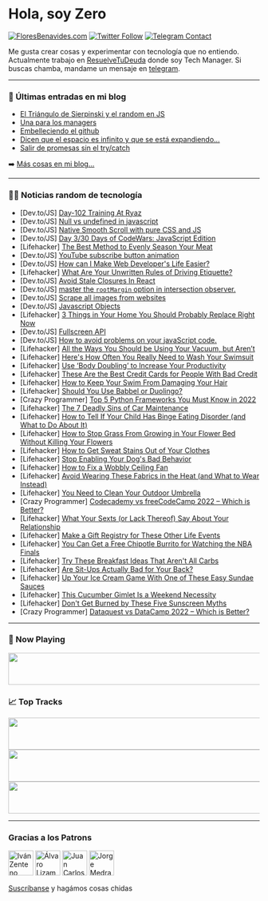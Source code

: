 # Hola, soy Zero

[![FloresBenavides.com](https://img.shields.io/website?down_message=oops&label=MiBlog&style=for-the-badge&up_message=online&url=https%3A%2F%2Ffloresbenavides.com)](https://floresbenavides.com) [![Twitter Follow](https://img.shields.io/twitter/follow/ZeroDragon?color=%231DA1F2&label=Follow&logo=twitter&logoColor=ffffff&style=for-the-badge)](https://twitter.com/zerodragon) [![Telegram Contact](https://img.shields.io/badge/escr%C3%ADbeme-ZeroDragon-%2326A5E4?style=for-the-badge&logo=telegram)](https://t.me/zerodragon)

Me gusta crear cosas y experimentar con tecnología que no entiendo.
Actualmente trabajo en [ResuelveTuDeuda](http://github.com/resuelve) donde soy Tech Manager.
Si buscas chamba, mandame un mensaje en [telegram](https://t.me/zerodragon).

---

### 📕 Últimas entradas en mi blog
<!-- BLOG-POST-LIST:START -->
- [El Triángulo de Sierpinski y el random en JS](https://floresbenavides.com/el-triangulo-de-sierpinski-y-el-random-en-js/)
- [Una para los managers](https://floresbenavides.com/una-para-los-managers/)
- [Embelleciendo el github](https://floresbenavides.com/embelleciendo-el-github/)
- [Dicen que el espacio es infinito y que se está expandiendo…](https://floresbenavides.com/dicen-que-el-espacio-es-infinito-y-que-se-esta-expandiendo/)
- [Salir de promesas sin el try/catch](https://floresbenavides.com/salir-de-promesas-sin-el-try-catch/)
<!-- BLOG-POST-LIST:END -->

➡️ [Más cosas en mi blog...](https://floresbenavides.com)

---

### 👨‍💻 Noticias random de tecnología
<!-- TECH-POSTS:START -->
- [Dev.to/JS] [Day-102 Training At Ryaz](https://dev.to/mahin651/day-102-training-at-ryaz-jh3)
- [Dev.to/JS] [Null vs undefined in javascript](https://dev.to/lucaspaganini/null-vs-undefined-in-javascript-2lfn)
- [Dev.to/JS] [Native Smooth Scroll with pure CSS and JS](https://dev.to/lucaspaganini/native-smooth-scroll-with-pure-css-and-js-2dfk)
- [Dev.to/JS] [Day 3/30 Days of CodeWars: JavaScript Edition](https://dev.to/nats_tech_notes/day-330-days-of-codewars-javascript-edition-4ch8)
- [Lifehacker] [The Best Method to Evenly Season Your Meat](https://lifehacker.com/the-best-method-to-evenly-season-your-meat-1849023672)
- [Dev.to/JS] [YouTube subscribe button animation](https://dev.to/deepakydv9315/youtube-subscribe-button-animation-41b)
- [Dev.to/JS] [How can I Make Web Developer&#39;s Life Easier?](https://dev.to/zelal/how-can-i-make-web-developers-life-easier-hde)
- [Lifehacker] [What Are Your Unwritten Rules of Driving Etiquette?](https://lifehacker.com/what-are-your-unwritten-rules-of-driving-etiquette-1849023077)
- [Dev.to/JS] [Avoid Stale Closures In React](https://dev.to/kaankorkmaz/avoid-stale-closures-in-react-1oai)
- [Dev.to/JS] [master the `rootMargin` option in intersection observer.](https://dev.to/_hariti/master-the-rootmargin-in-intersection-observer-b3d)
- [Dev.to/JS] [Scrape all images from websites](https://dev.to/pikashow5/scrape-all-images-from-websites-288d)
- [Dev.to/JS] [Javascript Objects](https://dev.to/nameismani/javascript-object-2od9)
- [Lifehacker] [3 Things in Your Home You Should Probably Replace Right Now](https://lifehacker.com/3-things-in-your-home-you-should-probably-replace-right-1849023094)
- [Dev.to/JS] [Fullscreen API](https://dev.to/matiaslopezd/fullscreen-api-33p4)
- [Dev.to/JS] [How to avoid problems on your javaScript code.](https://dev.to/callmebobonwa/how-to-avoid-problems-on-your-javascript-code-p4k)
- [Lifehacker] [All the Ways You Should be Using Your Vacuum, but Aren’t](https://lifehacker.com/all-the-ways-you-should-be-using-your-vacuum-but-aren-1849022823)
- [Lifehacker] [Here&#39;s How Often You Really Need to Wash Your Swimsuit](https://lifehacker.com/heres-how-often-you-really-need-to-wash-your-swimsuit-1849022413)
- [Lifehacker] [Use ‘Body Doubling’ to Increase Your Productivity](https://lifehacker.com/use-body-doubling-to-increase-your-productivity-1849021265)
- [Lifehacker] [These Are the Best Credit Cards for People With Bad Credit](https://lifehacker.com/these-are-the-best-credit-cards-for-people-with-bad-cre-1849020987)
- [Lifehacker] [How to Keep Your Swim From Damaging Your Hair](https://lifehacker.com/how-to-keep-your-swim-from-damaging-your-hair-1849019603)
- [Lifehacker] [Should You Use Babbel or Duolingo?](https://lifehacker.com/should-you-use-babbel-or-duolingo-1849015665)
- [Crazy Programmer] [Top 5 Python Frameworks You Must Know in 2022](https://www.thecrazyprogrammer.com/2022/06/top-5-python-frameworks-you-must-know-in-2022.html)
- [Lifehacker] [The 7 Deadly Sins of Car Maintenance](https://lifehacker.com/the-7-deadly-sins-of-car-maintenance-1849015935)
- [Lifehacker] [How to Tell If Your Child Has Binge Eating Disorder &lpar;and What to Do About It&rpar;](https://lifehacker.com/how-to-tell-if-your-child-has-binge-eating-disorder-an-1849008247)
- [Lifehacker] [How to Stop Grass From Growing in Your Flower Bed Without Killing Your Flowers](https://lifehacker.com/how-to-stop-grass-from-growing-in-your-flower-bed-witho-1849013658)
- [Lifehacker] [How to Get Sweat Stains Out of Your Clothes](https://lifehacker.com/how-to-get-sweat-stains-out-of-your-clothes-1849013664)
- [Lifehacker] [Stop Enabling Your Dog&#39;s Bad Behavior](https://lifehacker.com/stop-enabling-your-dogs-bad-behavior-1849013679)
- [Lifehacker] [How to Fix a Wobbly Ceiling Fan](https://lifehacker.com/how-to-fix-a-wobbly-ceiling-fan-1849013491)
- [Lifehacker] [Avoid Wearing These Fabrics in the Heat &lpar;and What to Wear Instead&rpar;](https://lifehacker.com/avoid-wearing-these-fabrics-in-the-heat-and-what-to-we-1849013486)
- [Lifehacker] [You Need to Clean Your Outdoor Umbrella](https://lifehacker.com/you-need-to-clean-your-outdoor-umbrella-1849013460)
- [Crazy Programmer] [Codecademy vs freeCodeCamp 2022 – Which is Better?](https://www.thecrazyprogrammer.com/2022/06/codecademy-vs-freecodecamp.html)
- [Lifehacker] [What Your Sexts &lpar;or Lack Thereof&rpar; Say About Your Relationship](https://lifehacker.com/what-your-sexts-or-lack-thereof-say-about-your-relati-1849014868)
- [Lifehacker] [Make a Gift Registry for These Other Life Events](https://lifehacker.com/make-a-gift-registry-for-these-other-life-events-1849015570)
- [Lifehacker] [You Can Get a Free Chipotle Burrito for Watching the NBA Finals](https://lifehacker.com/you-can-get-a-free-chipotle-burrito-for-watching-the-nb-1849015357)
- [Lifehacker] [Try These Breakfast Ideas That Aren&#39;t All Carbs](https://lifehacker.com/try-these-breakfast-ideas-that-arent-all-carbs-1848963897)
- [Lifehacker] [Are Sit-Ups Actually Bad for Your Back?](https://lifehacker.com/are-sit-ups-actually-bad-for-your-back-1849015354)
- [Lifehacker] [Up Your Ice Cream Game With One of These Easy Sundae Sauces](https://lifehacker.com/up-your-ice-cream-game-with-one-of-these-easy-sundae-sa-1849015466)
- [Lifehacker] [This Cucumber Gimlet Is a Weekend Necessity](https://lifehacker.com/this-cucumber-gimlet-is-a-weekend-necessity-1849014429)
- [Lifehacker] [Don&#39;t Get Burned by These Five Sunscreen Myths](https://lifehacker.com/dont-get-burned-by-these-five-sunscreen-myths-1849014936)
- [Crazy Programmer] [Dataquest vs DataCamp 2022 – Which is Better?](https://www.thecrazyprogrammer.com/2022/05/dataquest-vs-datacamp.html)<!-- TECH-POSTS:END -->

---

### 🎵 Now Playing
<a href="https://spotify-now-playing-dun.vercel.app/now-playing?open"><img src="https://spotify-now-playing-dun.vercel.app/now-playing" width="540" height="64"></a>

### 📈 Top Tracks
<a href="https://spotify-now-playing-dun.vercel.app/top-tracks?i=1&open"><img src="https://spotify-now-playing-dun.vercel.app/top-tracks?i=1" width="540" height="64"></a>
<a href="https://spotify-now-playing-dun.vercel.app/top-tracks?i=2&open"><img src="https://spotify-now-playing-dun.vercel.app/top-tracks?i=2" width="540" height="64"></a>
<a href="https://spotify-now-playing-dun.vercel.app/top-tracks?i=3&open"><img src="https://spotify-now-playing-dun.vercel.app/top-tracks?i=3" width="540" height="64"></a>

---

### Gracias a los Patrons
[<img src="https://avatars.githubusercontent.com/u/243380?v=4" alt="Iván Zenteno" width="50px">](https://github.com/k001) [<img src="https://avatars.githubusercontent.com/u/19955639?v=4" alt="Álvaro Lizama" width="50px">](https://github.com/alvarolizama) [<img src="https://avatars.githubusercontent.com/u/2718753?v=4" alt="Juan Carlos Ruiz" width="50px">](https://github.com/JuanCrg90) [<img src="https://avatars.githubusercontent.com/u/37025?v=4" alt="Jorge Medrano" width="50px">](https://github.com/h1pp1e) 

[Suscríbanse](https://www.patreon.com/zerodragon) y hagámos cosas chidas
